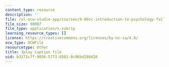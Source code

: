 ```yaml
---
content_type: resource
description: ''
file: /ol-ocw-studio-app/courses/9-00sc-introduction-to-psychology-fall-2011/b3271c7f9056577385028c96bd286d28_76O3rulk844.vtt
file_size: 98007
file_type: application/x-subrip
learning_resource_types: []
license: https://creativecommons.org/licenses/by-nc-sa/4.0/
ocw_type: OCWFile
resourcetype: Other
title: 3play caption file
uid: b3271c7f-9056-5773-8502-8c96bd286d28
---
```

